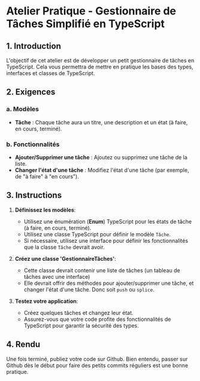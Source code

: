 # **Atelier Pratique - Gestionnaire de Tâches Simplifié en TypeScript**

## **1. Introduction**

L'objectif de cet atelier est de développer un petit gestionnaire de tâches en TypeScript. Cela vous permettra de mettre en pratique les bases des types, interfaces et classes de TypeScript.

## **2. Exigences**

### **a. Modèles**

- **Tâche** : Chaque tâche aura un titre, une description et un état (à faire, en cours, terminé).

### **b. Fonctionnalités**

- **Ajouter/Supprimer une tâche** : Ajoutez ou supprimez une tâche de la liste.
- **Changer l'état d'une tâche** : Modifiez l'état d'une tâche (par exemple, de "à faire" à "en cours").

## **3. Instructions**

1. **Définissez les modèles**:
   - Utilisez une énumération (**Enum**) TypeScript pour les états de tâche (à faire, en cours, terminé).
   - Utilisez une classe TypeScript pour définir le modèle `Tâche`.
   - Si nécessaire, utilisez une interface pour définir les fonctionnalités que la classe `Tâche` devrait avoir.

2. **Créez une classe 'GestionnaireTâches'**:
   - Cette classe devrait contenir une liste de tâches (un tableau de tâches avec une interface)
   - Elle devrait offrir des méthodes pour ajouter/supprimer une tâche, et changer l'état d'une tâche. Donc soit `push` ou `splice`.

3. **Testez votre application**:
   - Créez quelques tâches et changez leur état.
   - Assurez-vous que votre code profite des fonctionnalités de TypeScript pour garantir la sécurité des types.

## **4. Rendu**

Une fois terminé, publiez votre code sur Github. Bien entendu, passer sur Github dès le début pour faire des petits commits réguliers est une bonne pratique.
